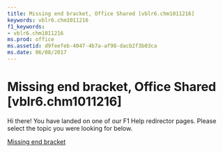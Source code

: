 ```yaml
---
title: Missing end bracket, Office Shared [vblr6.chm1011216]
keywords: vblr6.chm1011216
f1_keywords:
- vblr6.chm1011216
ms.prod: office
ms.assetid: d9feefeb-4047-4b7a-af98-dacb2f3b03ca
ms.date: 06/08/2017
---
```



# Missing end bracket, Office Shared [vblr6.chm1011216]

Hi there! You have landed on one of our F1 Help redirector pages. Please select the topic you were looking for below.

[Missing end bracket](http://msdn.microsoft.com/library/ff6e135b-d513-30a9-7dc2-7b93d47966d0%28Office.15%29.aspx)

